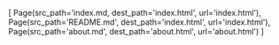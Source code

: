 [ Page(src_path='index.md, dest_path='index.html', url='index.html'), Page(src_path='README.md', dest_path='index.html', url='index.html'), Page(src_path='about.md', dest_path='about.html', url='about.html') ]

